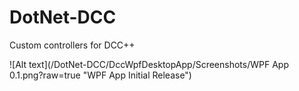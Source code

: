 # DotNet-DCC
Custom controllers for DCC++

![Alt text](/DotNet-DCC/DccWpfDesktopApp/Screenshots/WPF App 0.1.png?raw=true "WPF App Initial Release")
